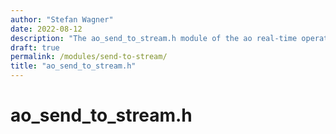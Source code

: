 ```yaml
---
author: "Stefan Wagner"
date: 2022-08-12
description: "The ao_send_to_stream.h module of the ao real-time operating system."
draft: true
permalink: /modules/send-to-stream/
title: "ao_send_to_stream.h"
---
```


# ao_send_to_stream.h
